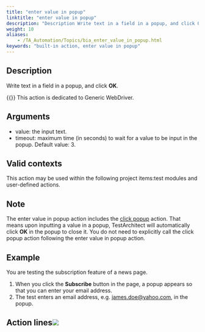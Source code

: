 ```yaml
--- 
title: "enter value in popup"
linktitle: "enter value in popup"
description: "Description Write text in a field in a popup, and click OK . Important: This action is dedicated to Generic WebDriver. Arguments value : the input text. timeout : maximum time (in seconds) to wait for ..."
weight: 10
aliases: 
    - /TA_Automation/Topics/bia_enter_value_in_popup.html
keywords: "built-in action, enter value in popup"
---
```


## Description

Write text in a field in a popup, and click **OK**.

{{<important>}} This action is dedicated to Generic WebDriver.

## Arguments

-   value: the input text.
-   timeout: maximum time \(in seconds\) to wait for a value to be input in the popup. Default value: 3.

## Valid contexts

This action may be used within the following project items:test modules and user-defined actions.

## Note

The enter value in popup action includes the [click popup](/automation-guide/action-based-testing-language/built-in-actions/user-interface-actions/browsing/click-popup) action. That means upon inputting a value in a popup, TestArchitect will automatically click **OK** in the popup to close it. You do not need to explicitly call the click popup action following the enter value in popup action.

## Example

You are testing the subscription feature of a news page.

1.  When you click the **Subscribe** button in the page, a popup appears so that you can enter your email address.
2.  The test enters an email address, e.g. james.doe@yahoo.com, in the popup.

## Action lines![](/images/TA_Automation/Images/bia_enter_value_in_popup_pgm.png)






